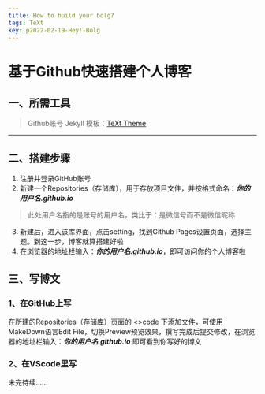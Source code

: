 ```yaml
---
title: How to build your bolg?
tags: TeXt
key: p2022-02-19-Hey!-Bolg
---
```

# 基于Github快速搭建个人博客
## 一、所需工具
> Github账号
> Jekyll 模板：[TeXt Theme](https://github.com/kitian616/jekyll-TeXt-theme/)

--------------------------------
## 二、搭建步骤
1. 注册并登录GitHub账号
2. 新建一个Repositories（存储库），用于存放项目文件，并按格式命名：***你的用户名.github.io***
>此处用户名指的是账号的用户名，类比于：是微信号而不是微信昵称
3. 新建后，进入该库界面，点击setting，找到Github Pages设置页面，选择主题。到这一步，博客就算搭建好啦
4. 在浏览器的地址栏输入：***你的用户名.github.io***，即可访问你的个人博客啦
## 三、写博文
### 1、在GitHub上写
在所建的Repositories（存储库）页面的 <>code 下添加文件，可使用MakeDown语言Edit File，切换Preview预览效果，撰写完成后提交修改，在浏览器的地址栏输入：***你的用户名.github.io*** 即可看到你写好的博文

### 2、在VScode里写
未完待续……



